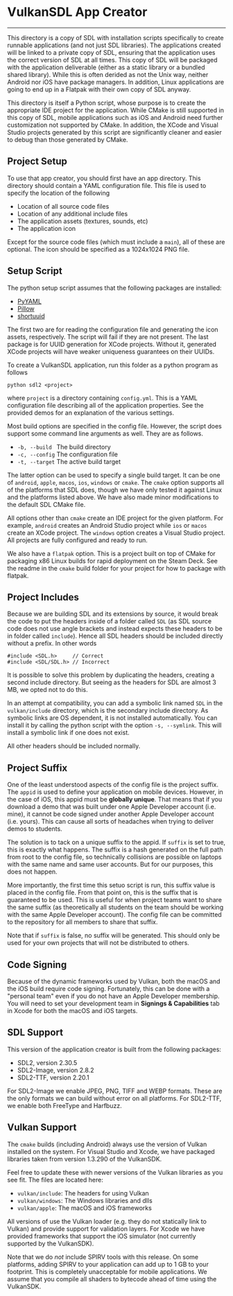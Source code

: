 # VulkanSDL App Creator
---
This directory is a copy of SDL with installation scripts specifically to 
create runnable applications (and not just SDL libraries). The applications 
created will be linked to a private copy of SDL, ensuring that the application 
uses the correct version of SDL at all times. This copy of SDL will be packaged 
with the application deliverable (either as a static library or a bundled 
shared library). While this is often derided as not the Unix way, neither 
Android nor iOS have package managers. In addition, Linux applications are 
going to end up in a Flatpak with their own copy of SDL anyway.

This directory is itself a Python script, whose purpose is to create the 
appropriate IDE project for the application. While CMake is still supported in 
this copy of SDL, mobile applications such as iOS and Android need further 
customization not supported by CMake. In addition, the XCode and Visual Studio 
projects generated by this script are significantly cleaner and easier to debug 
than those generated by CMake.

## Project Setup

To use that app creator, you should first have an app directory. This directory 
should contain a YAML configuration file. This file is used to specify the 
location of the following 

- Location of all source code files
- Location of any additional include files
- The application assets (textures, sounds, etc)
- The application icon

Except for the source code files (which must include a `main`), all of these are 
optional. The icon should be specified as a 1024x1024 PNG file.

## Setup Script

The python setup script assumes that the following packages are installed:

- [PyYAML](https://pyyaml.org)
- [Pillow](https://pillow.readthedocs.io/en/stable/)
- [shortuuid](https://pypi.org/project/shortuuid/)

The first two are for reading the configuration file and generating the icon 
assets, respectively. The script will fail if they are not present. The last 
package is for UUID generation for XCode projects. Without it, generated XCode 
projects will have weaker uniqueness guarantees on their UUIDs.

To create a VulkanSDL application, run this folder as a python program as 
follows

    python sdl2 <project>

where `project` is a directory containing `config.yml`. This is a YAML 
configuration file describing all of the application properties. See the 
provided demos for an explanation of the various settings. 

Most build options are specified in the config file. However, the script does 
support some command line arguments as well. They are as follows.

- `-b, --build `   The build directory
- `-c, --config`   The configuration file
- `-t, --target`   The active build target

The latter option can be used to specify a single build target. It can be one 
of `android`, `apple`, `macos`, `ios`, `windows` or `cmake`. The `cmake` option 
supports all of the platforms that SDL does, though we have only tested it 
against Linux and the platforms listed above. We have also made minor 
modifications to the default SDL CMake file.  

All options other than `cmake` create an IDE project for the given platform.
For example, `android` creates an Android Studio project while `ios` or `macos` 
create an XCode project. The `windows` option creates a Visual Studio project. 
All projects are fully configured and ready to run.

We also have a `flatpak` option. This is a project built on top of CMake for 
packaging x86 Linux builds for rapid deployment on the Steam Deck.  See the
readme in the `cmake` build folder for your project for how to package
with flatpak.

## Project Includes

Because we are building SDL and its extensions by source, it would break the 
code to put the headers inside of a folder called `SDL` (as SDL source code 
does not use angle brackets and instead expects these headers to be in folder 
called `include`). Hence all SDL headers should be included directly without 
a prefix. In other words

```
#include <SDL.h>     // Correct
#include <SDL/SDL.h> // Incorrect
```

It is possible to solve this problem by duplicating the headers, creating a 
second include directory. But seeing as the headers for SDL are almost 3 MB, 
we opted not to do this.

In an attempt at compatibility, you can add a symbolic link named `SDL` in 
the `vulkan/include` directory, which is the secondary include directory. As 
symbolic links are OS dependent, it is not installed automatically. You can 
install it by calling the python script with the option `-s, --symlink`.
This will install a symbolic link if one does not exist.

All other headers should be included normally.

## Project Suffix

One of the least understood aspects of the config file is the project suffix. 
The `appid` is used to define your application on mobile devices. However, in
the case of iOS, this appid must be **globally unique**. That means that if 
you download a demo that was built under one Apple Developer account (i.e. mine),
it cannot be code signed under another Apple Developer account (i.e. yours).
This can cause all sorts of headaches when trying to deliver demos to students.

The solution is to tack on a unique suffix to the appid. If `suffix` is set
to true, this is exactly what happens. The suffix is a hash generated on the
full path from root to the config file, so technically collisions are possible
on laptops with the same name and same user accounts. But for our purposes,
this does not happen.

More importantly, the first time this setuo script is run, this suffix value
is placed in the config file. From that point on, this is the suffix that is
guaranteed to be used. This is useful for when project teams want to share
the same suffix (as theoretically all students on the team should be working
with the same Apple Developer account). The config file can be committed to 
the repository for all members to share that suffix.

Note that if `suffix` is false, no suffix will be generated. This should only
be used for your own projects that will not be distributed to others.

## Code Signing

Because of the dynamic frameworks used by Vulkan, both the macOS and the iOS 
build require code signing. Fortunately, this can be done with a "personal 
team" even if you do not have an Apple Developer membership. You will need
to set your development team in **Signings & Capabilities** tab in Xcode 
for both the macOS and iOS targets.

## SDL Support

This version of the application creator is built from the following packages:

- SDL2, version 2.30.5
- SDL2-Image, version 2.8.2
- SDL2-TTF, version 2.20.1

For SDL2-Image we enable JPEG, PNG, TIFF and WEBP formats. These are the only 
formats we can build without error on all platforms. For SDL2-TTF, we enable 
both FreeType and Harfbuzz.

## Vulkan Support

The `cmake` builds (including Android) always use the version of Vulkan 
installed on the system. For Visual Studio and Xcode, we have packaged
libraries taken from version 1.3.290 of the VulkanSDK.

Feel free to update these with newer versions of the Vulkan libraries as you
see fit. The files are located here:

- `vulkan/include`: The headers for using Vulkan
- `vulkan/windows`: The Windows libraries and dlls
- `vulkan/apple`: The macOS and iOS frameworks

All versions of use the Vulkan loader (e.g. they do not statically link to 
Vulkan) and provide support for validation layers. For Xcode we have provided
frameworks that support the iOS simulator (not currently supported by the 
VulkanSDK).

Note that we do *not* include SPIRV tools with this release. On some platforms, 
adding SPIRV to your application can add up to 1 GB to your footprint. This 
is completely unacceptable for mobile applications. We assume that you compile 
all shaders to bytecode ahead of time using the VulkanSDK.

